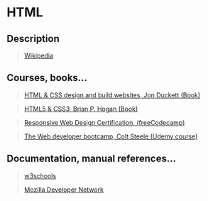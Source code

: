 # HTML

## Description

>[Wikipedia](https://en.wikipedia.org/wiki/HTML)

## Courses, books...

>[HTML & CSS design and build websites, Jon Duckett (Book)](../html-and-css-design-and-build-websites/hcdbw.md)

>[HTML5 & CSS3, Brian P. Hogan (Book)](../html-and-css3/hc.md)

>[Responsive Web Design Certification, (freeCodecamp)](../responsive-web-design-certification/rwdc.md)

>[The Web developer bootcamp, Colt Steele (Udemy course)](../the-web-developer-bootcamp/twdb.md)

## Documentation, manual references...

>[w3schools](https://www.w3schools.com/html/)

>[Mozilla Developer Network](https://developer.mozilla.org/en-US/docs/Web/HTML)
